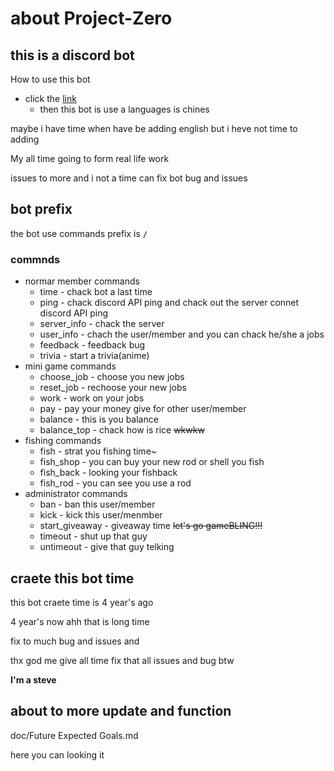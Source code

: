 # about Project-Zero
## this is a discord bot
How to use this bot
- click the [link](https://discord.com/oauth2/authorize?client_id=852046004550238258&permissions=15&scope=bot)
  - then this bot is use a languages is chines

maybe i have time when have be adding english but i heve not time to adding

My all time going to form real life work

issues to more and i not a time can fix bot bug and issues

## bot prefix
the bot use commands prefix is **`/`**

### commnds
- normar member commands
  - time - chack bot a last time
  - ping - chack discord API ping and chack out the server connet discord API ping
  - server_info - chack the server
  - user_info - chach the user/member and you can chack he/she a jobs
  - feedback - feedback bug
  - trivia - start a trivia(anime)
- mini game commands
  - choose_job - choose you new jobs
  - reset_job - rechoose your new jobs
  - work - work on your jobs
  - pay - pay your money give for other user/member
  - balance - this is you balance
  - balance_top - chack how is rice ~~wkwkw~~
- fishing commands
  - fish - strat you fishing time~
  - fish_shop - you can buy your new rod or shell you fish
  - fish_back - looking your fishback
  - fish_rod - you can see you use a rod
- administrator commands
  - ban - ban this user/member
  - kick - kick this user/menmber
  - start_giveaway - giveaway time ~~let's go gameBLING!!!~~
  - timeout - shut up that guy
  - untimeout - give that guy telking
## craete this bot time
this bot craete time is 4 year's ago

4 year's now ahh that is long time

fix to much bug and issues and 

thx god me give all time fix that all issues and bug btw

**I'm a steve**
## about to more update and function
doc/Future Expected Goals.md

here you can looking it

